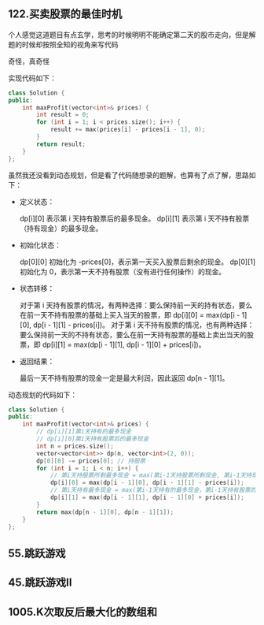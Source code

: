 ## 122.买卖股票的最佳时机

个人感觉这道题目有点玄学，思考的时候明明不能确定第二天的股市走向，但是解题的时候却按照全知的视角来写代码

奇怪，真奇怪

实现代码如下：

```c++
class Solution {
public:
    int maxProfit(vector<int>& prices) {
        int result = 0;
        for (int i = 1; i < prices.size(); i++) {
            result += max(prices[i] - prices[i - 1], 0);
        }
        return result;
    }
};
```

虽然我还没看到动态规划，但是看了代码随想录的题解，也算有了点了解，思路如下：

+ 定义状态：

    dp[i][0] 表示第 i 天持有股票后的最多现金。
    dp[i][1] 表示第 i 天不持有股票（持有现金）的最多现金。

+ 初始化状态：

    dp[0][0] 初始化为 -prices[0]，表示第一天买入股票后剩余的现金。
    dp[0][1] 初始化为 0，表示第一天不持有股票（没有进行任何操作）的现金。

+ 状态转移：

    对于第 i 天持有股票的情况，有两种选择：要么保持前一天的持有状态，要么在前一天不持有股票的基础上买入当天的股票，即 dp[i][0] = max(dp[i - 1][0], dp[i - 1][1] - prices[i])。
    对于第 i 天不持有股票的情况，也有两种选择：要么保持前一天的不持有状态，要么在前一天持有股票的基础上卖出当天的股票，即 dp[i][1] = max(dp[i - 1][1], dp[i - 1][0] + prices[i])。

+ 返回结果：

    最后一天不持有股票的现金一定是最大利润，因此返回 dp[n - 1][1]。

动态规划的代码如下：

```c++
class Solution {
public:
    int maxProfit(vector<int>& prices) {
        // dp[i][1]第i天持有的最多现金
        // dp[i][0]第i天持有股票后的最多现金
        int n = prices.size();
        vector<vector<int>> dp(n, vector<int>(2, 0));
        dp[0][0] -= prices[0]; // 持股票
        for (int i = 1; i < n; i++) {
            // 第i天持股票所剩最多现金 = max(第i-1天持股票所剩现金, 第i-1天持现金-买第i天的股票)
            dp[i][0] = max(dp[i - 1][0], dp[i - 1][1] - prices[i]);
            // 第i天持有最多现金 = max(第i-1天持有的最多现金，第i-1天持有股票的最多现金+第i天卖出股票)
            dp[i][1] = max(dp[i - 1][1], dp[i - 1][0] + prices[i]);
        }
        return max(dp[n - 1][0], dp[n - 1][1]);
    }
};
```

## 55.跳跃游戏



## 45.跳跃游戏II



## 1005.K次取反后最大化的数组和

